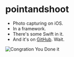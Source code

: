 # pointandshoot

- Photo capturing on iOS.
- In a framework.
- There's some Swift in it.
- And it's on [GitHub](https://github.com/jaredsinclair/pointandshoot). Wait.

![Congration You Done it](https://repository-images.githubusercontent.com/230985929/70e74380-2b4a-11ea-81c7-70368a4a1801 "Congration You Done it")
